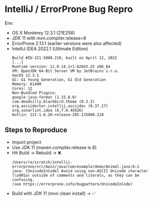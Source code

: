 # IntelliJ / ErrorProne Bug Repro

Env:

- OS X Monterey 12.3.1 (21E258)
- JDK 11 with mvn.compiler.release=8
- ErrorProne 2.13.1 (earlier versions were also affected)
- IntelliJ IDEA 2022.1 (Ultimate Edition)
  ```
  Build #IU-221.5080.210, built on April 12, 2022
  [...]
  Runtime version: 11.0.14.1+1-b2043.25 x86_64
  VM: OpenJDK 64-Bit Server VM by JetBrains s.r.o.
  macOS 12.3.1
  GC: G1 Young Generation, G1 Old Generation
  Memory: 6144M
  Cores: 12
  Non-Bundled Plugins:
  google-java-format (1.15.0.0)
  com.deadsilly.blackbird.theme (0.3.3)
  org.asciidoctor.intellij.asciidoc (0.37.17)
  org.sonarlint.idea (6.7.0.45926)
  Kotlin: 221-1.6.20-release-285-IJ5080.210
  ```


## Steps to Reproduce

- Import project
- Use JDK 11 (maven.compiler.release is 8)
- Hit Build -> Rebuild -> ❌
    ```
    /Users/ra/scratch/intellij-errorprone/src/main/java/com/example/demo/Animal.java:6:2
    java: [UnicodeInCode] Avoid using non-ASCII Unicode character (\u001a) outside of comments and literals, as they can be confusing.
    (see https://errorprone.info/bugpattern/UnicodeInCode)
    ```
- Build with JDK 11 (mvn clean install) -> ✅
